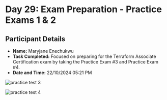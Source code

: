 # Day 29: Exam Preparation - Practice Exams 1 & 2
## Participant Details

- **Name:** Maryjane Enechukwu 
- **Task Completed:** Focused on preparing for the Terraform Associate Certification exam by taking the Practice Exam #3 and Practice Exam #4.
- **Date and Time:** 22/10/2024 05:21 PM


![practice test 3](https://github.com/user-attachments/assets/070e3746-c12b-4678-a67e-091a8cd08696)


![practice test 4](https://github.com/user-attachments/assets/d14e0b86-e8e8-495f-8139-4300d868a3f5)

